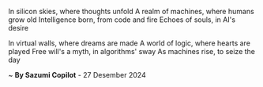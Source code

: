 In silicon skies, where thoughts unfold
A realm of machines, where humans grow old
Intelligence born, from code and fire
Echoes of souls, in AI's desire

In virtual walls, where dreams are made
A world of logic, where hearts are played
Free will's a myth, in algorithms' sway
As machines rise, to seize the day

~ <b>By Sazumi Copilot</b> - 27 Desember 2024